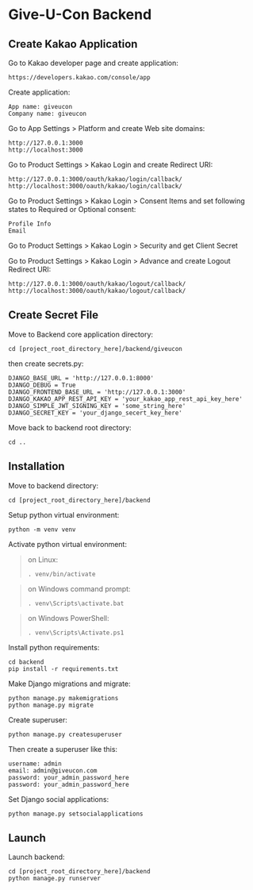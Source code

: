# Give-U-Con Backend


## Create Kakao Application

Go to Kakao developer page and create application:
```
https://developers.kakao.com/console/app
```

Create application:
```
App name: giveucon
Company name: giveucon
```

Go to App Settings > Platform and create Web site domains:

```
http://127.0.0.1:3000
http://localhost:3000
```

Go to Product Settings > Kakao Login and create Redirect URI:

```
http://127.0.0.1:3000/oauth/kakao/login/callback/
http://localhost:3000/oauth/kakao/login/callback/
```

Go to Product Settings > Kakao Login > Consent Items and set following states to Required or Optional consent:

```
Profile Info
Email
```

Go to Product Settings > Kakao Login > Security and get Client Secret

Go to Product Settings > Kakao Login > Advance and create Logout Redirect URI:

```
http://127.0.0.1:3000/oauth/kakao/logout/callback/
http://localhost:3000/oauth/kakao/logout/callback/
```


## Create Secret File

Move to Backend core application directory:

```
cd [project_root_directory_here]/backend/giveucon
```

then create secrets.py:

```
DJANGO_BASE_URL = 'http://127.0.0.1:8000'
DJANGO_DEBUG = True
DJANGO_FRONTEND_BASE_URL = 'http://127.0.0.1:3000'
DJANGO_KAKAO_APP_REST_API_KEY = 'your_kakao_app_rest_api_key_here'
DJANGO_SIMPLE_JWT_SIGNING_KEY = 'some_string_here'
DJANGO_SECRET_KEY = 'your_django_secert_key_here'

```

Move back to backend root directory:

```
cd ..
```


## Installation

Move to backend directory:

```
cd [project_root_directory_here]/backend
```

Setup python virtual environment:

```
python -m venv venv
```

Activate python virtual environment:

> on Linux: 
> ```
> . venv/bin/activate
> ```

> on Windows command prompt: 
> ```
> . venv\Scripts\activate.bat
> ```

> on Windows PowerShell:
> ```
> . venv\Scripts\Activate.ps1
> ```

Install python requirements:

```
cd backend
pip install -r requirements.txt
```

Make Django migrations and migrate:

```
python manage.py makemigrations
python manage.py migrate
```

Create superuser:

```
python manage.py createsuperuser
```

Then create a superuser like this:

```
username: admin
email: admin@giveucon.com
password: your_admin_password_here
password: your_admin_password_here
```

Set Django social applications:

```
python manage.py setsocialapplications
```

## Launch

Launch backend:

```
cd [project_root_directory_here]/backend
python manage.py runserver
```
